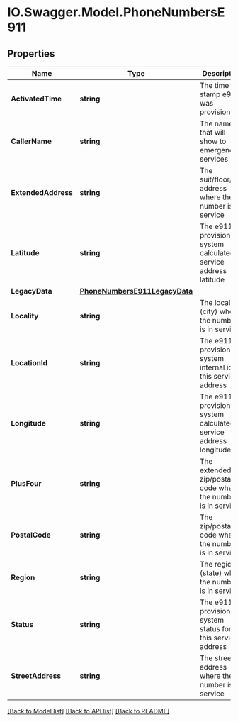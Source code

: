 # IO.Swagger.Model.PhoneNumbersE911
## Properties

Name | Type | Description | Notes
------------ | ------------- | ------------- | -------------
**ActivatedTime** | **string** | The time stamp e911 was provisioned | [optional] 
**CallerName** | **string** | The name that will show to emergency services | [optional] 
**ExtendedAddress** | **string** | The suit/floor/apt. address where the number is in service | [optional] 
**Latitude** | **string** | The e911 provisioning system calculated service address latitude | [optional] 
**LegacyData** | [**PhoneNumbersE911LegacyData**](PhoneNumbersE911LegacyData.md) |  | [optional] 
**Locality** | **string** | The locality (city) where the number is in service | 
**LocationId** | **string** | The e911 provisioning system internal id for this service address | [optional] 
**Longitude** | **string** | The e911 provisioning system calculated service address longitude | [optional] 
**PlusFour** | **string** | The extended zip/postal code where the number is in service | [optional] 
**PostalCode** | **string** | The zip/postal code where the number is in service | 
**Region** | **string** | The region (state) where the number is in service | 
**Status** | **string** | The e911 provisioning system status for this service address | [optional] 
**StreetAddress** | **string** | The street address where the number is in service | 

[[Back to Model list]](../README.md#documentation-for-models) [[Back to API list]](../README.md#documentation-for-api-endpoints) [[Back to README]](../README.md)

